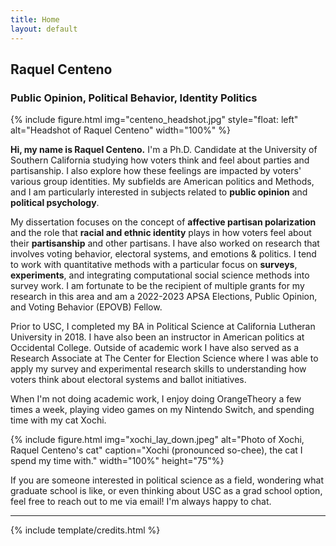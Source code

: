 ```yaml
---
title: Home
layout: default
---
```


## Raquel Centeno
### Public Opinion, Political Behavior, Identity Politics

{% include figure.html img="centeno_headshot.jpg" style="float: left" alt="Headshot of Raquel Centeno" width="100%" %}

**Hi, my name is Raquel Centeno.** I'm a Ph.D. Candidate at the University of Southern California studying how voters think and feel about parties and partisanship. I also explore how these feelings are impacted by voters' various group identities. My subfields are American politics and Methods, and I am particularly interested in subjects related to **public opinion** and **political psychology**.

My dissertation focuses on the concept of **affective partisan polarization** and the role that **racial and ethnic identity** plays in how voters feel about their **partisanship** and other partisans. I have also worked on research that involves voting behavior, electoral systems, and emotions & politics. I tend to work with quantitative methods with a particular focus on **surveys**, **experiments**, and integrating computational social science methods into survey work. I am fortunate to be the recipient of multiple grants for my research in this area and am a 2022-2023 APSA Elections, Public Opinion, and Voting Behavior (EPOVB) Fellow.

Prior to USC, I completed my BA in Political Science at California Lutheran University in 2018. I have also been an instructor in American politics at Occidental College. Outside of academic work I have also served as a Research Associate at The Center for Election Science where I was able to apply my survey and experimental research skills to understanding how voters think about electoral systems and ballot initiatives.

When I'm not doing academic work, I enjoy doing OrangeTheory a few times a week, playing video games on my Nintendo Switch, and spending time with my cat Xochi.

{% include figure.html img="xochi_lay_down.jpeg" alt="Photo of Xochi, Raquel Centeno's cat" caption="Xochi (pronounced so-chee), the cat I spend my time with." width="100%" height="75"%}

If you are someone interested in political science as a field, wondering what graduate school is like, or even thinking about USC as a grad school option, feel free to reach out to me via email! I'm always happy to chat.

------

{% include template/credits.html %}
